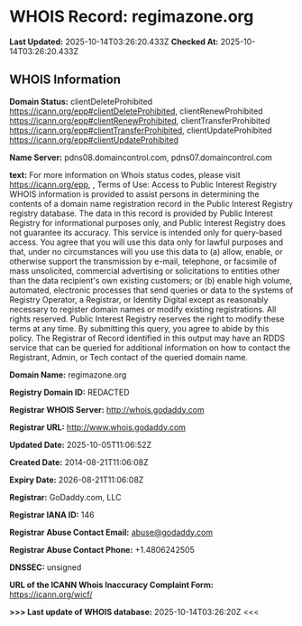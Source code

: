 # WHOIS Record: regimazone.org

**Last Updated:** 2025-10-14T03:26:20.433Z
**Checked At:** 2025-10-14T03:26:20.433Z

## WHOIS Information

**Domain Status:** clientDeleteProhibited https://icann.org/epp#clientDeleteProhibited, clientRenewProhibited https://icann.org/epp#clientRenewProhibited, clientTransferProhibited https://icann.org/epp#clientTransferProhibited, clientUpdateProhibited https://icann.org/epp#clientUpdateProhibited

**Name Server:** pdns08.domaincontrol.com, pdns07.domaincontrol.com

**text:** For more information on Whois status codes, please visit https://icann.org/epp, , Terms of Use: Access to Public Interest Registry WHOIS information is provided to assist persons in determining the contents of a domain name registration record in the Public Interest Registry registry database. The data in this record is provided by Public Interest Registry for informational purposes only, and Public Interest Registry does not guarantee its accuracy. This service is intended only for query-based access. You agree that you will use this data only for lawful purposes and that, under no circumstances will you use this data to (a) allow, enable, or otherwise support the transmission by e-mail, telephone, or facsimile of mass unsolicited, commercial advertising or solicitations to entities other than the data recipient's own existing customers; or (b) enable high volume, automated, electronic processes that send queries or data to the systems of Registry Operator, a Registrar, or Identity Digital except as reasonably necessary to register domain names or modify existing registrations. All rights reserved. Public Interest Registry reserves the right to modify these terms at any time. By submitting this query, you agree to abide by this policy.  The Registrar of Record identified in this output may have an RDDS service that can be queried for additional information on how to contact the Registrant, Admin, or Tech contact of the queried domain name.

**Domain Name:** regimazone.org

**Registry Domain ID:** REDACTED

**Registrar WHOIS Server:** http://whois.godaddy.com

**Registrar URL:** http://www.whois.godaddy.com

**Updated Date:** 2025-10-05T11:06:52Z

**Created Date:** 2014-08-21T11:06:08Z

**Expiry Date:** 2026-08-21T11:06:08Z

**Registrar:** GoDaddy.com, LLC

**Registrar IANA ID:** 146

**Registrar Abuse Contact Email:** abuse@godaddy.com

**Registrar Abuse Contact Phone:** +1.4806242505

**DNSSEC:** unsigned

**URL of the ICANN Whois Inaccuracy Complaint Form:** https://icann.org/wicf/

**>>> Last update of WHOIS database:** 2025-10-14T03:26:20Z <<<

